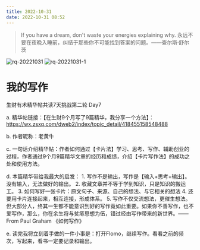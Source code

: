 ```yaml
---
title: 2022-10-31
date: 2022-10-31 08:52
---
```


> If you have a dream, don't waste your energies explaining why.
> 永远不要在夜晚入睡前，纠结于那些你不可能找到答案的问题。——查尔斯·舒尔茨​

![rq-20221031](http://images.iotop.work/uPic/20221031-rq-20221031.jpg)
![rq-20221031-1](http://images.iotop.work/uPic/20221031-rq-20221031-1.jpg)


# 我的写作

生财有术精华帖共读7天挑战第二轮 Day7

a. 精华帖链接：【在生财9个月写了9篇精华，我分享一个方法】：https://wx.zsxq.com/dweb2/index/topic_detail/418455158548488

b. 作者昵称：老黄牛

c. 一句话介绍精华帖：作者如何通过【卡片法】学习、思考、写作、辅助创业的过程，作者通过9个月9篇精华文章的经历和成绩，介绍【卡片写作法】的成功之处和使用方法。

d. 本篇精华带给我最大的启发：
    1. 写作不是输出，写作是【输入+思考+输出】。没有输入，无法做好的输出。
    2. 收藏文章并不等于学到知识，只是知识的搬运工。
    3. 如何写好一张卡片：原文句子、来源、自己的想法、与它相关的想法
    4. 还要用卡片连接起来，相互连接，形成体系。
    5. 写作不仅交流想法，更催生想法。但大部分人，终其一生都不能意识到好的写作竟如此重要。如果你不善写作，也不爱写作，那么，你在余生将与贫瘠思想为伍，错过经由写作带来的新世界。——From  Paul Graham 《如何写作》

e. 读完我将立刻着手做的一件小事是：打开Flomo，继续写作。看看之前的频次，写起来，看书一定要记录和输出。